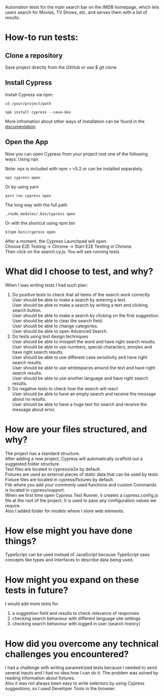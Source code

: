 Automation tests for the main search bar on the IMDB homepage, which lets users search for Movies, TV Shows, etc. and serves them with a list of results.

# How-to run tests:

## Clone a repository
Save project directly from the GitHub or use $ git clone

## Install Cypress
Install Cypress via npm:
```
cd /your/project/path
```
```
npm install cypress --save-dev
```
More infromation about other ways of installation can be found in the [documentation](https://docs.cypress.io/guides/getting-started/installing-cypress#What-you-ll-learn)

## Open the App
Now you can open Cypress from your project root one of the following ways:
Using npx

Note: npx is included with npm > v5.2 or can be installed separately.
```
npx cypress open
```
Or by using yarn
```
yarn run cypress open
```
The long way with the full path
```
./node_modules/.bin/cypress open
```
Or with the shortcut using npm bin
```
$(npm bin)/cypress open
```
After a moment, the Cypress Launchpad will open.  
Choose E2E Testing -> Chrome -> Start E2E Testing in Chrome.  
Then click on the search.cy.js. You will see running tests.  

# What did I choose to test, and why?
When I was writing tests I had such plan:  
1. Do positive tests to check that all items of the search work correctly  
User should be able to make a search by entering a text.  
User should be able to make a search by writing a text and clicking search button.  
User should be able to make a search by clicking on the first suggestion.  
User should be able to clear the search field.  
User should be able to change categories.  
User should be able to open Advanced Search.  
2. Do tests using test design techniques  
User should be able to misspell the word and have right search results.  
User should be able to use numbers, special characters, emojies and have right search results.  
User should be able to use different case sensitivity and have right search results.  
User should be able to use whitespaces around the text and have right search results.  
User should be able to use another language and have right search results.  
3. Do negative tests to check how the search will react  
User should be able to have an empty search and receive the message about no results.  
User should be able to have a huge text for search and receive the message about error.  

# How are your files structured, and why?
The project has a standard structure.  
After adding a new project, Cypress will automatically scaffold out a suggested folder structure.  
Test files are located in cypress/e2e by default.  
Fixtures are used as external pieces of static data that can be used by tests. Fixture files are located in cypress/fixtures by default.  
File where you add your commonly used functions and custom Commands is located in cypress/support.  
When we first time open Cypress Test Runner, it creates a cypress.config.js file at the root of the project. It is used to pass any configuration values we require.  
Also I added folder for models where I store web elements.  

# How else might you have done things?
TypeScript can be used instead of JavaScript because TypeScript uses concepts like types and interfaces to describe data being used.  

# How might you expand on these tests in future?
I would add more tests for:  
1. a suggestion field and results to check relevance of responses  
2. checking search behaviour with different language site settings  
3. checking search behaviour with logged in user (search history)  

# How did you overcome any technical challenges you encountered?
I had a challenge with writing parametrized tests because I needed to send several inputs and I had no idea how I can do it. The problem was solved by reading information about fixtures.  
Also it was not always been easy to write selectors by using Cypress suggestions, so I used Developer Tools in the browser.  
